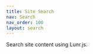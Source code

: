```yaml
---
title: Site Search
nav: Search
nav_order: 100
layout: search
---
```


Search site content using Lunr.js.
